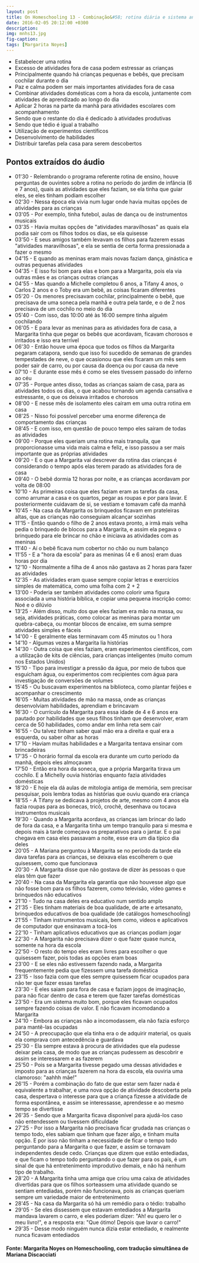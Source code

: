 ```yaml
---
layout: post
title: On Homeschooling 13 - Combinação&#58; rotina diária e sistema anti-tédio
date: 2016-02-05 20:12:00 +0300
description: 
img: mnhs13.jpg
fig-caption: 
tags: [Margarita Noyes]
---
```


* Estabelecer uma rotina
* Excesso de atividades fora de casa podem estressar as crianças
* Principalmente quando há crianças pequenas e bebês, que precisam cochilar durante o dia
* Paz e calma podem ser mais importantes atividades fora de casa
* Combinar atividades domésticas com a hora da escola, juntamente com atividades de aprendizado ao longo do dia
* Aplicar 2 horas na parte da manhã para atividades escolares com acompanhamento
* Sendo que o restante do dia é dedicado à atividades produtivas
* Sendo que tédio é igual a trabalho
* Utilização de experimentos científicos
* Desenvolvimento de habilidades
* Distribuir tarefas pela casa para serem descobertos

## Pontos extraídos do áudio

* 01'30 - Relembrando o programa referente rotina de ensino, houve perguntas de ouvintes sobre a rotina no período do jardim de infância (6 e 7 anos), quais as atividades que eles faziam, se ela tinha que guiar eles, se eles tinham podiam escolher
* 02'30 - Nessa época ela vivia num lugar onde havia muitas opções de atividades para as crianças
* 03'05 - Por exemplo, tinha futebol, aulas de dança ou de instrumentos musicais
* 03'35 - Havia muitas opções de "atividades maravilhosas" as quais ela podia sair com os filhos todos os dias, se ela quisesse
* 03'50 - E seus amigos também levavam os filhos para fazerem essas "atividades maravilhosas", e ela se sentia de certa forma pressionada a fazer o mesmo
* 04'15 - E quando as meninas eram mais novas faziam dança, ginástica e outras pequenas atividades
* 04'35 - E isso foi bom para elas e bom para a Margarita, pois ela via outras mães e as crianças outras crianças
* 04'55 - Mas quando a Michelle completou 6 anos, a Tifany 4 anos, o Carlos 2 anos e o Toby era um bebê, as coisas ficaram diferentes
* 05'20 - Os menores precisavam cochilar, principalmente o bebê, que precisava de uma soneca pela manhã e outra pela tarde, e o de 2 nos precisava de um cochilo no meio do dia
* 05'40 - Com isso, das 10:00 até às 16:00 sempre tinha alguém cochilando
* 06'05 - E para levar as meninas para as atividades fora de casa, a Margarita tinha que pegar os bebês que acordavam, ficavam chorosos e irritados e isso era terrível
* 06'30 - Então houve uma época que todos os filhos da Margarita pegaram catapora, sendo que isso foi sucedido de semanas de grandes tempestades de neve, o que ocasionou que eles ficaram um mês sem poder sair de carro, ou por causa da doença ou por causa da neve
* 07'10 - E durante esse mês é como se eles tivessem passado do inferno ao céu
* 07'35 - Porque antes disso, todas as crianças saiam de casa, para as atividades todos os dias, o que acabou tornando um agenda cansativa e estressante, o que os deixava irritados e chorosos
* 08'00 - E nesse mês de isolamento eles caíram em uma outra rotina em casa
* 08'25 - Nisso foi possível perceber uma enorme diferença de comportamento das crianças
* 08'45 - E com isso, em questão de pouco tempo eles saíram de todas as atividades
* 09'00 - Porque eles queriam uma rotina mais tranquila, que proporcionasse uma vida mais calma e feliz, e isso passou a ser mais importante que as próprias atividades
* 09'20 - E o que a Margarita vai descrever da rotina das crianças é considerando o tempo após elas terem parado as atividades fora de casa
* 09'40 - O bebê dormia 12 horas por noite, e as crianças acordavam por volta de 08:00
* 10'10 - As primeiras coisa que eles faziam eram as tarefas da casa, como arrumar a casa e os quartos, pegar as roupas e por para lavar. E posteriormente cuidavam de si, se vestiam e tomavam café da manhã
* 10'45 - Na casa da Margarita os brinquedos ficavam em prateleiras altas, que as crianças não conseguiam alcançar sozinhas
* 11'15 - Então quando o filho de 2 anos estava pronto, a irmã mais velha pedia o brinquedo de blocos para a Margarita, e assim ela pegava o brinquedo para ele brincar no chão e iniciava as atividades com as meninas
* 11'40 - Aí o bebê ficava num cobertor no chão ou num balanço
* 11'55 - E a "hora da escola" para as meninas (4 e 6 anos) eram duas horas por dia
* 12'10 - Normalmente a filha de 4 anos não gastava as 2 horas para fazer as atividades
* 12'35 - As atividades eram quase sempre copiar letras e exercícios simples de matemática, como uma folha com 2 + 2
* 13'00 - Poderia ser também atividades como colorir uma figura associada a uma história bíblica, e copiar uma pequena inscrição como: Noé e o dilúvio
* 13'25 - Além disso, muito dos que eles faziam era mão na massa, ou seja, atividades práticas, como colocar as meninas para montar um quebra-cabeça, ou montar blocos de encaixe, em suma sempre atividades simples e fáceis
* 14'00 - E geralmente elas terminavam com 45 minutos ou 1 hora
* 14'10 - Algumas vezes a Margarita lia histórias 
* 14'30 - Outra coisa que eles faziam, eram experimentos científicos, com a utilização de kits de ciências, para crianças inteligentes (muito comum nos Estados Unidos)
* 15'10 - Tipo para investigar a pressão da água, por meio de tubos que esguicham água, ou experimentos com recipientes com água para investigação de conversões de volumes
* 15'45 - Ou buscavam experimentos na biblioteca, como plantar feijões e acompanhar o crescimento
* 16'05 - Muitas atividades de mão na massa, onde as crianças desenvolviam habilidades, aprendiam e brincavam
* 16'30 - O currículo da Margarita para essa idade de 4 e 6 anos era pautado por habilidades que seus filhos tinham que desenvolver, eram cerca de 50 habilidades, como andar em linha reta sem cair
* 16'55 - Ou talvez tinham saber qual mão era a direita e qual era a esquerda, ou saber olhar as horas
* 17'10 - Haviam muitas habilidades e a Margarita tentava ensinar com brincadeiras
* 17'35 - O horário formal da escola era durante um curto período da manhã, depois eles almoçavam
* 17'50 - Então era hora da soneca, que a própria Margarita tirava um cochilo. E a Michelly ouvia histórias enquanto fazia atividades domésticas
* 18'20 - E hoje ela dá aulas de mitologia antiga de memória, sem precisar pesquisar, pois lembra todas as histórias que ouviu quando era criança
* 18'55 - A Tifany se dedicava à projetos de arte, mesmo com 4 anos ela fazia roupas para as bonecas, tricô, crochê, desenhava ou tocava instrumentos musicais
* 19'30 - Quando a Margarita acordava, as crianças iam brincar do lado de fora da casa, e a Margarita tinha um tempo tranquilo para si mesma e depois mais à tarde começava os preparativos para o jantar. E o pai chegava em casa eles passavam a noite, esse era um dia típico dia deles
* 20'05 - A Mariana perguntou à Margarita se no período da tarde ela dava tarefas para as crianças, se deixava elas escolherem o que quisessem, como que funcionava
* 20'30 - A Margarita disse que não gostava de dizer às pessoas o que elas têm que fazer
* 20'40 - Na casa da Margarita ela garantia que não houvesse algo que não fosse bom para os filhos fazerem, como televisão, vídeo games e brinquedos não educativos
* 21'10 - Tudo na casa deles era educativo num sentido amplo
* 21'35 - Eles tinham materiais de boa qualidade, de arte e artesanato, brinquedos educativos de boa qualidade (de catálogos homeschooling)
* 21'55 - Tinham instrumentos musicais, bem como, vídeos e aplicativos de computador que ensinavam a tocá-los
* 22'10 - Tinham aplicativos educativos que as crianças podiam jogar
* 22'30 - A Margarita não precisava dizer o que fazer quase nunca, somente na hora da escola
* 22'50 - O resto do tempo eles eram livres para escolher o que quisessem fazer, pois todas as opções eram boas
* 23'00 - E se eles não estivessem fazendo nada, a Margarita frequentemente pedia que fizessem uma tarefa doméstica
* 23'15 - Isso fazia com que eles sempre quisessem ficar ocupados para não ter que fazer essas tarefas
* 23'30 - E eles saiam para fora de casa e faziam jogos de imaginação, para não ficar dentro de casa e terem que fazer tarefas domésticas
* 23'50 - Era um sistema muito bom, porque eles ficavam ocupados sempre fazendo coisas de valor. E não ficavam incomodando a Margarita
* 24'10 - Embora as crianças não a incomodassem, ela não fazia esforço para mantê-las ocupadas
* 24'50 - A preocupação que ela tinha era o de adquirir material, os quais ela comprava com antecedência e guardava
* 25'30 - Ela sempre estava à procura de atividades que ela pudesse deixar pela casa, de modo que as crianças pudessem as descobrir e assim se interessarem e as fazerem
* 25'50 - Pois se a Margarita tivesse pegado uma dessas atividades e imposto para as crianças fazerem na hora da escola, ela ouviria uma clamoroso: "aahhh mãe!"
* 26'15 - Porém a combinação do fato de que estar sem fazer nada é equivalente a trabalhar, e uma nova opção de atividade descoberta pela casa, despertava o interesse para que a criança fizesse a atividade de forma espontânea, e assim se interessasse, aprendesse e ao mesmo tempo se divertisse
* 26'35 - Sendo que a Margarita ficava disponível para ajudá-los caso não entendessem ou tivessem dificuldade
* 27'25 - Por isso a Margarita não precisava ficar grudada nas crianças o tempo todo, eles sabiam que tinham que fazer algo, e tinham muita opção. E por isso não tinham a necessidade de ficar o tempo todo perguntando para a Margarita o que fazer, e assim se tornavam independentes desde cedo. Crianças que dizem que estão entediadas, e que ficam o tempo todo perguntando o que fazer para os país, é um sinal de que há entretenimento improdutivo demais, e não há nenhum tipo de trabalho.
* 28'20 - A Margarita tinha uma amiga que criou uma caixa de atividades divertidas para que os filhos sorteassem uma atividade quando se sentiam entediadas, porém não funcionava, pois as crianças queriam sempre um variedade maior de entretenimento
* 28'45 - Na casa da Margarita só há um remédio para o tédio: trabalho
* 29'05 - Se eles dissessem que estavam entediados a Margarita mandava lavarem o carro, e eles poderiam dizer: "Ah! eu quero ler o meu livro!", e a resposta era: "Que ótimo! Depois que lavar o carro!"
* 29'35 - Desse modo ninguém nunca dizia estar entediado, e realmente nunca ficavam entediados

#### Fonte: Margarita Noyes on Homeschooling, com tradução simultânea de Mariana Discacciati